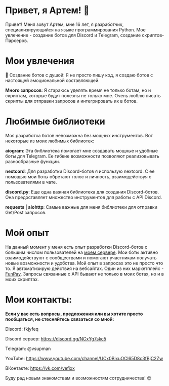 # Привет, я Артем! 👋
Привет! Меня зовут Артем, мне 16 лет, я разработчик, специализирующийся на языке программирования Python. Мое увлечение - создание ботов для Discord и Telegram, создание скриптов-Парсеров.

# Мои увлечения
🤖 Создание ботов с душой: Я не просто пишу код, я создаю ботов с настоящей эмоциональной составляющей.

**Много запросов**: Я стараюсь уделять время не только ботам, но и скриптам, которые будут полезны не только мне. Очень люблю писать скрипты для отправки запросов и интегрировать их в ботов.

# Любимые библиотеки
Моя разработка ботов невозможна без мощных инструментов. Вот некоторые из моих любимых библиотек:

**aiogram**: Эта библиотека помогает мне создавать мощные и удобные боты для Telegram. Ее гибкие возможности позволяют реализовывать разнообразные функции.

**nextcord**: Для разработки Discord-ботов я использую nextcord. С ее помощью мои боты обретают голос и личность, взаимодействуя с пользователями в чате.

**discord.py**: Еще одна важная библиотека для создания Discord-ботов. Она предоставляет множество инструментов для работы с API Discord.

**requests | aiohttp**: Самые важные для меня библиотеки для отправки Get/Post запросов.

# Мой опыт
На данный момент у меня есть опыт разработки Discord-ботов с большим числом пользователей на [моем сервере](https://discord.gg/NCxYg7skc5). Мои боты активно взаимодействуют с сообществами и помогают участникам получать новые возможности и удобства.
Мой опыт в запросах это не просто что то. Я автоматизирую действия на вебсайтах. Один из них маркетплейс - [FunPay](https://funpay.com).
Запросы связанные с API бывают не только в моих ботах, но и в моих скриптах.

# Мои контакты:
**Если у вас есть вопросы, предложения или вы хотите просто пообщаться, не стесняйтесь связаться со мной:**

Discord: fkjyfeq

Discord сервер: https://discord.gg/NCxYg7skc5

Telegram: @vsupman

YouTube: https://www.youtube.com/channel/UCx0BixuOCI65D8c3fBjC2Zw

ВКонтакте: https://vk.com/vefixx

Буду рад новым знакомствам и возможностям сотрудничества! 😊

